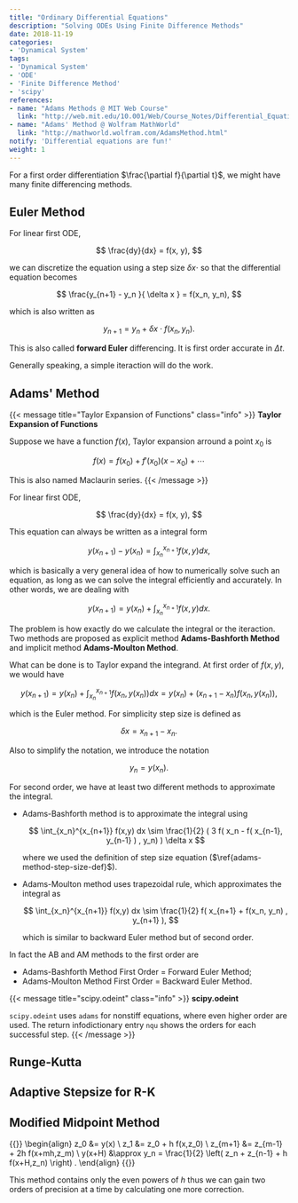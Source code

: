 ```yaml
---
title: "Ordinary Differential Equations"
description: "Solving ODEs Using Finite Difference Methods"
date: 2018-11-19
categories:
- 'Dynamical System'
tags:
- 'Dynamical System'
- 'ODE'
- 'Finite Difference Method'
- 'scipy'
references:
- name: "Adams Methods @ MIT Web Course"
  link: "http://web.mit.edu/10.001/Web/Course_Notes/Differential_Equations_Notes/node6.html"
- name: "Adams' Method @ Wolfram MathWorld"
  link: "http://mathworld.wolfram.com/AdamsMethod.html"
notify: 'Differential equations are fun!'
weight: 1
---
```


For a first order differentiation $\frac{\partial f}{\partial t}$, we might have many finite differencing methods.


## Euler Method

For linear first ODE,

$$
\frac{dy}{dx} = f(x, y),
$$

we can discretize the equation using a step size $\delta x \cdot$ so that the differential equation becomes

$$
\frac{y_{n+1} - y_n }{ \delta x } = f(x_n, y_n),
$$

which is also written as

$$
y_{n+1} = y_n + \delta x \cdot  f(x_n, y_n).
\label{euler-method-discretized-form-y-n-plus-1}
$$


This is also called **forward Euler** differencing. It is first order accurate in $\Delta t$.

Generally speaking, a simple iteraction will do the work.



## Adams' Method



{{< message title="Taylor Expansion of Functions" class="info" >}}
**Taylor Expansion of Functions**

Suppose we have a function $f(x)$, Taylor expansion arround a point $x_0$ is

$$
f(x) = f(x_0) + f'(x_0) (x - x_0) + \cdots
$$

This is also named Maclaurin series.
{{< /message >}}

For linear first ODE,

$$
\frac{dy}{dx} = f(x, y),
$$


This equation can always be written as a integral form

$$
y(x_{n+1}) - y(x_n) = \int_{x_n}^{x_{n+1}} f(x,y) dx,
$$

which is basically a very general idea of how to numerically solve such an equation, as long as we can solve the integral efficiently and accurately. In other words, we are dealing with

$$
y(x_{n+1}) =  y(x_n) + \int_{x_n}^{x_{n+1}} f(x,y) dx.
$$


The problem is how exactly do we calculate the integral or the iteraction. Two methods are proposed as explicit method **Adams-Bashforth Method** and implicit method **Adams-Moulton Method**.


What can be done is to Taylor expand the integrand. At first order of $f(x,y)$, we would have

$$
y(x_{n+1}) = y(x_n) + \int_{x_n}^{x_{n+1}} f(x_{n},y(x_n)) dx =  y(x_n) +(x_{n+1}- x_n) f(x_{n},y(x_n)) ,
$$

which is the Euler method. For simplicity step size is defined as

$$
\begin{equation}
\delta x = x_{n+1}- x_n.
\label{adams-method-step-size-def}
\end{equation}
$$

Also to simplify the notation, we introduce the notation

$$
y_n = y(x_n).
$$


For second order, we have at least two different methods to approximate the integral.


- Adams-Bashforth method is to approximate the integral using

  $$
  \int_{x_n}^{x_{n+1}} f(x,y) dx \sim \frac{1}{2} ( 3 f( x_n - f( x_{n-1}, y_{n-1} ) , y_n) ) \delta x
  $$

  where we used the definition of step size equation ($\ref{adams-method-step-size-def}$).


- Adams-Moulton method uses trapezoidal rule, which approximates the integral as

  $$
  \int_{x_n}^{x_{n+1}} f(x,y) dx \sim \frac{1}{2} f( x_{n+1} + f(x_n, y_n) , y_{n+1} ),
  $$

  which is similar to backward Euler method but of second order.


In fact the AB and AM methods to the first order are

- Adams-Bashforth Method First Order = Forward Euler Method;
- Adams-Moulton Method First Order = Backward Euler Method.


{{< message title="scipy.odeint" class="info" >}}
**scipy.odeint**

`scipy.odeint` uses `adams` for nonstiff equations, where even higher order are used. The return infodictionary entry `nqu` shows the orders for each successful step.
{{< /message >}}


## Runge-Kutta

## Adaptive Stepsize for R-K


## Modified Midpoint Method

{{<m>}}
\begin{align}
   z_0 &= y(x) \\
   z_1 &= z_0 + h f(x,z_0) \\
   z_{m+1} &= z_{m-1} + 2h f(x+mh,z_m) \\
   y(x+H) &\approx y_n = \frac{1}{2} \left( z_n + z_{n-1} + h f(x+H,z_n) \right) .
\end{align}
{{</m>}}


This method contains only the even powers of $h$ thus we can gain two orders of precision at a time by calculating one more correction.
